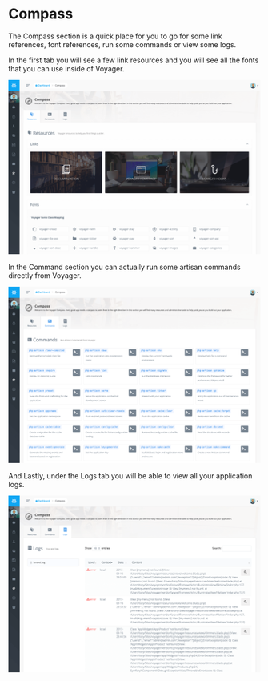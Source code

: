 # Compass

The Compass section is a quick place for you to go for some link references, font references, run some commands or view some logs.

In the first tab you will see a few link resources and you will see all the fonts that you can use inside of Voyager.

![](../.gitbook/assets/compass_1%20%281%29.png)

In the Command section you can actually run some artisan commands directly from Voyager.

![](../.gitbook/assets/compass_2%20%282%29.png)

And Lastly, under the Logs tab you will be able to view all your application logs.

![](../.gitbook/assets/compass_3%20%281%29.png)

